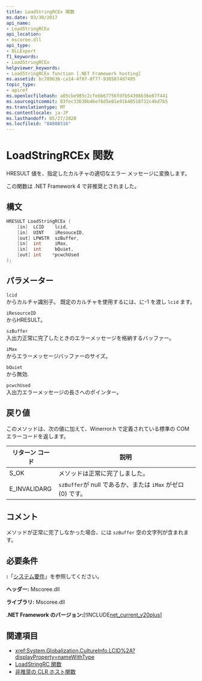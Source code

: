 ```yaml
---
title: LoadStringRCEx 関数
ms.date: 03/30/2017
api_name:
- LoadStringRCEx
api_location:
- mscoree.dll
api_type:
- DLLExport
f1_keywords:
- LoadStringRCEx
helpviewer_keywords:
- LoadStringRCEx function [.NET Framework hosting]
ms.assetid: bc789636-ca14-4f07-8f77-9305874d7495
topic_type:
- apiref
ms.openlocfilehash: a05cbe985c2cfebb67756fdfb54398b36e87f441
ms.sourcegitcommit: 03fec33630b46e78d5e81e91b40518f32c4bd7b5
ms.translationtype: MT
ms.contentlocale: ja-JP
ms.lasthandoff: 05/27/2020
ms.locfileid: "84008516"
---
```

# <a name="loadstringrcex-function"></a>LoadStringRCEx 関数
HRESULT 値を、指定したカルチャの適切なエラー メッセージに変換します。  
  
 この関数は .NET Framework 4 で非推奨とされました。  
  
## <a name="syntax"></a>構文  
  
```cpp  
HRESULT LoadStringRCEx (  
    [in]  LCID    lcid,
    [in]  UINT    iResouceID,
    [out] LPWSTR  szBuffer,
    [in]  int     iMax,
    [in]  int     bQuiet,
    [out] int    *pcwchUsed  
);  
```  
  
## <a name="parameters"></a>パラメーター  
 `lcid`  
 からカルチャ識別子。 既定のカルチャを使用するには、に-1 を渡し `lcid` ます。  
  
 `iResourceID`  
 からHRESULT。  
  
 `szBuffer`  
 入出力正常に完了したときのエラーメッセージを格納するバッファー。  
  
 `iMax`  
 からエラーメッセージバッファーのサイズ。  
  
 `bQuiet`  
 から無効.  
  
 `pcwchUsed`  
 入出力エラーメッセージの長さへのポインター。  
  
## <a name="return-value"></a>戻り値  
 このメソッドは、次の値に加えて、Winerror.h で定義されている標準の COM エラーコードを返します。  
  
|リターン コード|説明|  
|-----------------|-----------------|  
|S_OK|メソッドは正常に完了しました。|  
|E_INVALIDARG|`szBuffer`が null であるか、または `iMax` がゼロ (0) です。|  
  
## <a name="remarks"></a>コメント  
 メソッドが正常に完了しなかった場合、には `szBuffer` 空の文字列が含まれます。  
  
## <a name="requirements"></a>必要条件  
 **:**「[システム要件](../../get-started/system-requirements.md)」を参照してください。  
  
 **ヘッダー:** Mscoree.dll  
  
 **ライブラリ:** Mscoree.dll  
  
 **.NET Framework のバージョン:**[!INCLUDE[net_current_v20plus](../../../../includes/net-current-v20plus-md.md)]  
  
## <a name="see-also"></a>関連項目

- <xref:System.Globalization.CultureInfo.LCID%2A?displayProperty=nameWithType>
- [LoadStringRC 関数](loadstringrc-function.md)
- [非推奨の CLR ホスト関数](deprecated-clr-hosting-functions.md)
